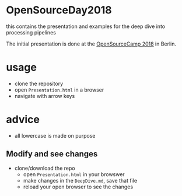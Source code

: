 # OpenSourceDay2018
this contains the presentation and examples for the deep dive into processing pipelines

The initial presentation is done at the [OpenSourceCamp 2018](https://opensourcecamp.de/) in Berlin. 

# usage

* clone the repository
* open `Presentation.html` in a browser
* navigate with arrow keys

# advice
* all lowercase is made on purpose


## Modify and see changes
* clone/download the repo
   - open `Presentation.html` in your browswer
   - make changes in the `DeepDive.md`, save that file
   - reload your open browser to see the changes
